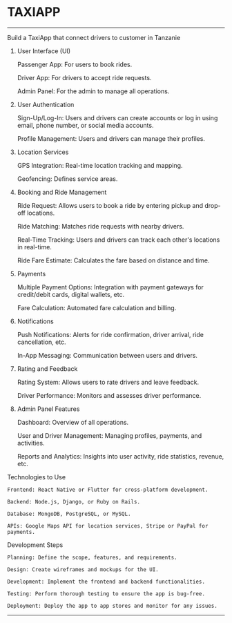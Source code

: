 # TAXIAPP


***

Build  a TaxiApp that connect drivers to customer in Tanzanie


1. User Interface (UI)

    Passenger App: For users to book rides.

    Driver App: For drivers to accept ride requests.

    Admin Panel: For the admin to manage all operations.

2. User Authentication

    Sign-Up/Log-In: Users and drivers can create accounts or log in using email, phone number, or social media accounts.

    Profile Management: Users and drivers can manage their profiles.

3. Location Services

    GPS Integration: Real-time location tracking and mapping.

    Geofencing: Defines service areas.

4. Booking and Ride Management

    Ride Request: Allows users to book a ride by entering pickup and drop-off locations.

    Ride Matching: Matches ride requests with nearby drivers.

    Real-Time Tracking: Users and drivers can track each other's locations in real-time.

    Ride Fare Estimate: Calculates the fare based on distance and time.

5. Payments

    Multiple Payment Options: Integration with payment gateways for credit/debit cards, digital wallets, etc.

    Fare Calculation: Automated fare calculation and billing.

6. Notifications

    Push Notifications: Alerts for ride confirmation, driver arrival, ride cancellation, etc.

    In-App Messaging: Communication between users and drivers.

7. Rating and Feedback

    Rating System: Allows users to rate drivers and leave feedback.

    Driver Performance: Monitors and assesses driver performance.

8. Admin Panel Features

    Dashboard: Overview of all operations.

    User and Driver Management: Managing profiles, payments, and activities.

    Reports and Analytics: Insights into user activity, ride statistics, revenue, etc.

Technologies to Use

    Frontend: React Native or Flutter for cross-platform development.

    Backend: Node.js, Django, or Ruby on Rails.

    Database: MongoDB, PostgreSQL, or MySQL.

    APIs: Google Maps API for location services, Stripe or PayPal for payments.

Development Steps

    Planning: Define the scope, features, and requirements.

    Design: Create wireframes and mockups for the UI.

    Development: Implement the frontend and backend functionalities.

    Testing: Perform thorough testing to ensure the app is bug-free.

    Deployment: Deploy the app to app stores and monitor for any issues.


***


